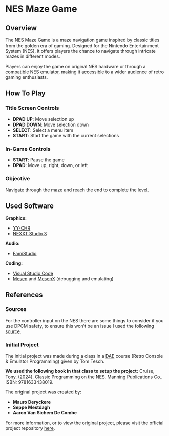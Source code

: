 # NES Maze Game

## Overview

The NES Maze Game is a maze navigation game inspired by classic titles from the golden era of gaming. Designed for the Nintendo Entertainment System (NES), it offers players the chance to navigate through intricate mazes in different modes.

Players can enjoy the game on original NES hardware or through a compatible NES emulator, making it accessible to a wider audience of retro gaming enthusiasts.

## How To Play

### Title Screen Controls

- **DPAD UP**: Move selection up
- **DPAD DOWN**: Move selection down
- **SELECT**: Select a menu item
- **START**: Start the game with the current selections

### In-Game Controls

- **START**: Pause the game
- **DPAD**: Move up, right, down, or left

### Objective

Navigate through the maze and reach the end to complete the level.

## Used Software
**Graphics:**
- [YY-CHR](https://wiki.vg-resource.com/YY-CHR)
- [NEXXT Studio 3](https://frankengraphics.itch.io/nexxt)

**Audio:**
- [FamiStudio](https://famistudio.org/)

**Coding:**
- [Visual Studio Code](https://code.visualstudio.com/)
- [Mesen](https://www.mesen.ca/) and [MesenX](https://github.com/NovaSquirrel/Mesen-X) (debugging and emulating)

## References

### Sources

For the controller input on the NES there are some things to consider if you use DPCM safety, to ensure this won't be an issue I used the following [source](https://www.nesdev.org/wiki/Controller_reading_code).

### Initial Project

The initial project was made during a class in a [DAE](https://www.digitalartsandentertainment.be/page/31/Game+Development) course (Retro Console & Emulator Programming) given by Tom Tesch.

**We used the following book in that class to setup the project:**
Cruise, Tony. (2024). Classic Programming on the NES. Manning Publications Co.. ISBN: 9781633438019.

The original project was created by:

- **Mauro Deryckere**
- **Seppe Mestdagh**
- **Aaron Van Sichem De Combe**

For more information, or to view the original project, please visit the official project repository [here](https://github.com/thegamingnobody/AssemblyMaze).
